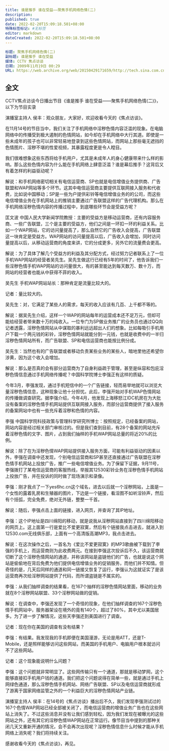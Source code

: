 ```yaml
---
title: 谁是推手 谁在受益——聚焦手机网络色情(二)
description:
published: true
date: 2022-02-20T15:09:18.501+08:00
特殊标签标记: #无标签
editor: markdown
dateCreated: 2022-02-20T15:09:18.501+08:00
---
```


```YAML
标题: 聚焦手机网络色情(二)
副标题: 谁是推手 谁在受益
媒体: CCTV 焦点访谈
日期: 2009年11月19日 00:29
URL: https://web.archive.org/web/20150429171659/http://tech.sina.com.cn/i/2009-11-19/00293605031.shtml
```

## 全文

CCTV焦点访谈今日播出节目《谁是推手 谁在受益——聚焦手机网络色情(二)》，以下为节目实录

演播室主持人 侯丰：观众朋友，大家好，欢迎收看今天的《焦点访谈》。

在11月14号的节目当中，我们关注了手机网络中淫秽色情内容泛滥的现象。在电脑网络中的传播受到极大遏制的色情网站，如今却在手机网络中大行其道。即使是一些未成年的孩子也可以非常轻易地登录到这些色情网站，而网站上那些毫无遮挡的色情图片、淫秽不堪的性爱视频，其暴露程度更是令人瞠目。

我们很难想象这些东西将给手机用户，尤其是未成年人的身心健康带来什么样的影响。那么这些色情内容为什么能在手机网络上肆意泛滥？谁是幕后推手？这背后又有着怎样的利益驱动呢？

解说：和手机网络密切相关有电信运营商、SP也就是电信增值业务提供商、广告联盟和WAP网站等多个环节。这其中电信运营商主要提供互联网接入服务和代收费，比如说中国移动；SP是一些为户提供彩铃等电信增值业务的的公司，而这些电信增值业务在手机网站上的推销主要通过广告联盟这样的广告代理机构。那么在手机网络淫秽色情内容的传播过程中，到底哪些环节会是受益方呢？

匡文波 中国人民大学新闻学院教授：主要的受益方是移动运营商，还有内容服务商、一些广告联盟，三个是主要的受益方，他们之间是一环扣一环的利益关系。比如一个WAP网站，它的访问量提高了，那么自然它的广告收入会提高，广告联盟这一块肯定是受益方。WAP网站的访问量提高以后，广告收入会增加，同时访问量提高以后，从移动运营商的角度来讲，它的分成更多，另外它的流量费会更高。

解说：为了具体了解几个受益方的利益及其分配方式，经过努力记者联系上了一位手机WAP网站的经营者吴先生。吴先生做这行已经有5年的时间了，他告诉我们一些淫秽色情手机WAP网站的访问量很大，有的甚至能达到每天数万、数十万，而网站的经营者也能从中获得不菲的收入。

吴先生 手机WAP网站站长：那种肯定是流量比较大的。

记者：量比较大的。

吴先生：对，它满足了某些人的需求，每天的收入应该有几百、上千都不等的。

解说：据吴先生介绍，这样一个WAP的网站每年的运营成本还不足万元，但却可能给经营者带来数十万的纯收入。一位专门为SP做业务推广的业务员也通过QQ向记者透露，淫秽色情网站从中谋取的暴利远远超出人们的想象。比如每吸引手机用户下载一个两元钱的彩铃，淫秽色情网站就能分到一元钱，也就是收费中的一半归淫秽色情网站所有，而广告联盟、SP和电信运营商也能按比例分成。

吴先生：当然也有的广告联盟或者移动负责某些业务的某些人，暗地里他还希望你涉黄，因为这个收入会增加。

解说：那么是否真的会有部分运营商为了自身利益疏于管理，甚至是纵容和包庇淫秽色情信息通过手机网络传播呢？中国科学院博士李强正有这样的质疑。

今年3月，李强发现，通过手机短信中的一个广告链接，轻而易举地就可以浏览大量淫秽色情信息，这种现象让他十分担忧。此后，李强开始对手机WAP色情网站的传播做调查研究。据李强介绍，今年4月，他发现上海移怒江IDC机房在为大批没有备案的淫秽色情手机网站提供互联网接入服务，而部分运营商提供了接入服务的备案网站中也有一些充斥着淫秽和色情的内容。

李强 中国科学院科技政策与管理科学研究所博士：按照规定，已经备案的网站，网站内容是经过相关部门审核过的。但是我们查到目前，有28个备案的网站充斥着淫秽色情的文字、图片，占到我们抽样的手机WAP网站总量的将近20%的比例。

解说：除了在为淫秽色情WAP网站提供接入服务方面，可能有利益驱动的因素以外，李强在调查中还发现，个别电信运营商和SP甚至还直接通过广告联盟在淫秽色情手机网站上投放广告，推广一些电信增值业务。为了保留下证据，9月11号，李强拨打了某电信运营商的客服热线，举报其12530彩铃业务在淫秽色情手机网站上投放广告，并在投诉的同时做了现场演示和录像。

李强：刚才我点了一下yes6hc.cn这个域名，进去以后就一个淫秽网站，上面是一个女性的露着乳房和生殖器的图片，下边是一个链接，看淫图不如听淫铃声，然后有个括弧，完全免费，绝对无外链，整整一千首。

解说：随后，李强点击上面的链接，进入网页，并查询了其IP地址。

李强：这个IP地址是四川绵阳的移动，就是说我从淫秽网站直接到了四川绵阳移动的网页上。这上面第一行是爱比不爱更寂寞，然后有个链接我点击进去，就进入到12530.com无线俱乐部，上面有一个高清版高潮MP3，我点击进去。

解说：在这次操作之后，一首名为《爱比不爱更寂寞》的MP3歌曲被下载到了李强的手机上，而运营商则为此收费两元。在接到李强这次投诉后不久，该运营商就切断了这个淫秽色情网站的通道，并称该网站是盗链他们的广告，也就是说这个网站是偷偷地在背后免费为他们提供电信增值业务的促销服务，而他们并不知情。但奇怪的是，几天后同样的通道和同一链接又恢复了运行，李强认为这就证实了是该运营商再次给淫秽网站提供了代码，而所谓盗链是不属实的。

李强：从我们抽样调查的结果看，在167个抽样的淫秽色情网站里面，移动的业务就在8个淫秽网站联盟、33个淫秽网站做的促销。

解说：在调查中，李强还发现了一个奇怪的现象，在他们抽样调查的167个淫秽色情手机网站中，服务器架设在境外的竟有140个，超过了80%，其中尤以美国居多。为了进一步了解情况，这些天李强还到美国进行了调查。

记者：现在你在美国的调查有没有结果？

李强：有结果。我发现我的手机即便在美国漫游，无论是用ATT，还是T-Mobile，还是照样能够访问这些网站，而美国的手机用户、电脑用户根本就访问不了这些网站。

记者：这个现象能说明什么问题？

李强：这个问题就非常明显了。这些网传输只有一个通道，那就是移动梦网，这个能够直接扣手机用户钱的通道。我们把这个问题说得在简单一些，就是通过手机上网绿色通道，那么淫秽色情手机网站、网络广告联盟、SP以及电信运营商就形成了游离于国家网络监管之外的一个利益巨大的淫秽色情网站产业链。

演播室主持人 侯丰：在14号的《焦点访谈》播出后不久，我们发现李强测试过的167个色情WAP网站已经全部被关闭了，而电信运营商的增值业务广告也在这些网站上消失了。不过这些消息并没有让我们感到轻松，因为我们发现在被曝光的这些网站之外，还有其它的淫秽色情WAP网站在正常运行。像节目当中提到的那种关闭几天又重新开通的情况，会不会再次出现呢？淫秽色情信息什么时候才能从手机网络上消失呢？我们将持续关注。

感谢收看今天的《焦点访谈》，再见。

